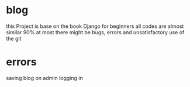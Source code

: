 # blog
this Project is base on the book Django for beginners
all codes are almost similar 90% at most
there might be bugs, errors and unsatisfactory use of the git
# errors
saving blog on admin
logging in

